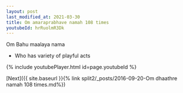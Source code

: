 ```yaml
---
layout: post
last_modified_at: 2021-03-30
title: Om amaraprabhave namah 108 times
youtubeId: hrRuolmR3Dk
---
```

 
 
Om Bahu maalaya nama 
 
 -  Who has variety of playful acts 
 
  
 
  
 
 
 
 
 
 


{% include youtubePlayer.html id=page.youtubeId %}
 
[Next]({{ site.baseurl }}{% link  split2/_posts/2016-09-20-Om dhaathre namah 108 times.md%})
 
